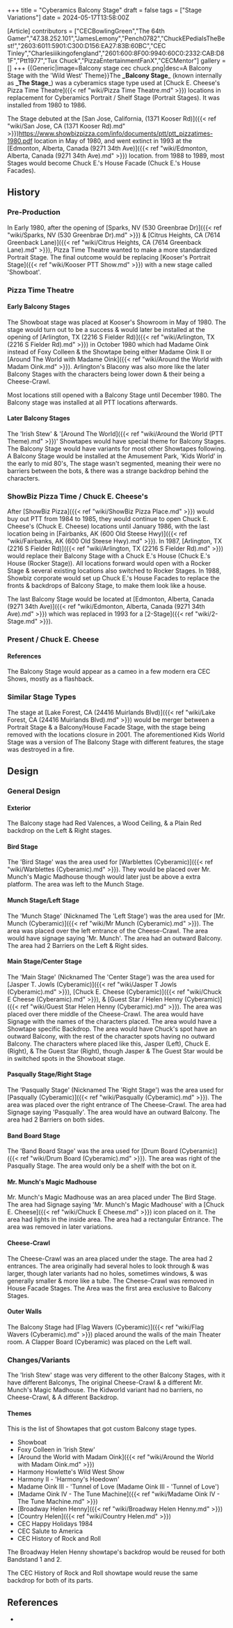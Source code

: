 +++
title = "Cyberamics Balcony Stage"
draft = false
tags = ["Stage Variations"]
date = 2024-05-17T13:58:00Z

[Article]
contributors = ["CECBowlingGreen","The 64th Gamer","47.38.252.101","JamesLemony","Pench0782","ChuckEPediaIsTheBest!","2603:6011:5901:C300:D156:EA27:83B:60BC","CEC Tinley","Charlesiiikingofengland","2601:600:8F00:9940:60C0:2332:CAB:D81F","Ptt1977","Tux Chuck","PizzaEntertainmentFanX","CECMentor"]
gallery = []
+++
{{Generic|image=Balcony stage cec chuck.png|desc=A Balcony Stage with the 'Wild West' Theme}}The **_Balcony Stage**_ (known internally as **_The Stage**_) was a cyberamics stage type used at [Chuck E. Cheese's Pizza Time Theatre]({{< ref "wiki/Pizza Time Theatre.md" >}}) locations in replacement for Cyberamics Portrait / Shelf Stage (Portrait Stages). It was installed from 1980 to 1986.

The Stage debuted at the [San Jose, California, (1371 Kooser Rd)]({{< ref "wiki/San Jose, CA (1371 Kooser Rd).md" >}})<ref>https://www.showbizpizza.com/info/documents/ptt/ptt_pizzatimes-1980.pdf</ref> location in May of 1980, and went extinct in 1993 at the [Edmonton, Alberta, Canada (9271 34th Ave)]({{< ref "wiki/Edmonton, Alberta, Canada (9271 34th Ave).md" >}}) location. from 1988 to 1989, most Stages would become Chuck E.'s House Facade (Chuck E.'s House Facades).

## History ##

### Pre-Production ###
In Early 1980, after the opening of [Sparks, NV (530 Greenbrae Dr)]({{< ref "wiki/Sparks, NV (530 Greenbrae Dr).md" >}}) & [Citrus Heights, CA (7614 Greenback Lane)]({{< ref "wiki/Citrus Heights, CA (7614 Greenback Lane).md" >}}), Pizza Time Theatre wanted to make a more standardized Portrait Stage. The final outcome would be replacing [Kooser's Portrait Stage]({{< ref "wiki/Kooser PTT Show.md" >}}) with a new stage called 'Showboat'.

### Pizza Time Theatre ###

#### Early Balcony Stages ####
The Showboat stage was placed at Kooser's Showroom in May of 1980. The stage would turn out to be a success & would later be installed at the opening of [Arlington, TX (2216 S Fielder Rd)]({{< ref "wiki/Arlington, TX (2216 S Fielder Rd).md" >}}) in October 1980 which had Madame Oink instead of Foxy Colleen & the Showtape being either Madame Oink II or [Around The World with Madame Oink]({{< ref "wiki/Around the World with Madam Oink.md" >}}). Arlington's Blacony was also more like the later Balcony Stages with the characters being lower down & their being a Cheese-Crawl. 

Most locations still opened with a Balcony Stage until December 1980. The Balcony stage was installed at all PTT locations afterwards. 

#### Later Balcony Stages ####
The 'Irish Stew' & '[Around The World]({{< ref "wiki/Around the World (PTT Theme).md" >}})' Showtapes would have special theme for Balcony Stages. The Balcony Stage would have variants for most other Showtapes following. A Balcony Stage would be installed at the Amusement Park, 'Kids World' in the early to mid 80's, The stage wasn't segmented, meaning their were no barriers between the bots, & there was a strange backdrop behind the characters. 

### ShowBiz Pizza Time / Chuck E. Cheese's ###
After [ShowBiz Pizza]({{< ref "wiki/ShowBiz Pizza Place.md" >}}) would buy out PTT from 1984 to 1985, they would continue to open Chuck E. Cheese's (Chuck E. Cheese) locations until January 1986, with the last location being in [Fairbanks, AK (600 Old Steese Hwy)]({{< ref "wiki/Fairbanks, AK (600 Old Steese Hwy).md" >}}). In 1987, [Arlington, TX (2216 S Fielder Rd)]({{< ref "wiki/Arlington, TX (2216 S Fielder Rd).md" >}}) would replace their Balcony Stage with a Chuck E.'s House (Chuck E.'s House (Rocker Stage)). All locations forward would open with a Rocker Stage & several existing locations also switched to Rocker Stages. In 1988, Showbiz corporate would set up Chuck E.'s House Facades to replace the fronts & backdrops of Balcony Stage, to make them look like a house.

The last Balcony Stage would be located at [Edmonton, Alberta, Canada (9271 34th Ave)]({{< ref "wiki/Edmonton, Alberta, Canada (9271 34th Ave).md" >}}) which was replaced in 1993 for a [2-Stage]({{< ref "wiki/2-Stage.md" >}}).

### Present / Chuck E. Cheese ###

#### References ####
The Balcony Stage would appear as a cameo in a few modern era CEC Shows, mostly as a flashback.

### Similar Stage Types ###
The stage at [Lake Forest, CA (24416 Muirlands Blvd)]({{< ref "wiki/Lake Forest, CA (24416 Muirlands Blvd).md" >}}) would be merger between a Portrait Stage & a Balcony/House Facade Stage, with the stage being removed with the locations closure in 2001. The aforementioned Kids World Stage was a version of The Balcony Stage with different features, the stage was destroyed in a fire.

## Design ##

### General Design ###

#### Exterior ####
The Balcony stage had Red Valences, a Wood Ceiling, & a Plain Red backdrop on the Left & Right stages.

#### Bird Stage ####
The 'Bird Stage' was the area used for [Warblettes (Cyberamic)]({{< ref "wiki/Warblettes (Cyberamic).md" >}}). They would be placed over Mr. Munch's Magic Madhouse though would later just be above a extra platform. The area was left to the Munch Stage.

#### Munch Stage/Left Stage ####
The 'Munch Stage' (Nicknamed The 'Left Stage') was the area used for [Mr. Munch (Cyberamic)]({{< ref "wiki/Mr Munch (Cyberamic).md" >}}). The area was placed over the left entrance of the Cheese-Crawl. The area would have signage saying 'Mr. Munch'. The area had an outward Balcony. The area had 2 Barriers on the Left & Right sides.

#### Main Stage/Center Stage ####
The 'Main Stage' (Nicknamed The 'Center Stage') was the area used for [Jasper T. Jowls (Cyberamic)]({{< ref "wiki/Jasper T Jowls (Cyberamic).md" >}}), [Chuck E. Cheese (Cyberamic)]({{< ref "wiki/Chuck E Cheese (Cyberamic).md" >}}), & [Guest Star / Helen Henny (Cyberamic)]({{< ref "wiki/Guest Star  Helen Henny (Cyberamic).md" >}}). The area was placed over there middle of the Cheese-Crawl. The area would have Signage with the names of the characters placed. The area would have a Showtape specific Backdrop. The area would have Chuck's spot have an outward Balcony, with the rest of the character spots having no outward Balcony. The characters where placed like this, Jasper (Left), Chuck E. (Right), & The Guest Star (Right), though Jasper & The Guest Star would be in switched spots in the Showboat stage.

#### Pasqually Stage/Right Stage ####
The 'Pasqually Stage' (Nicknamed The 'Right Stage') was the area used for [Pasqually (Cyberamic)]({{< ref "wiki/Pasqually (Cyberamic).md" >}}). The area was placed over the right entrance of The Cheese-Crawl. The area had Signage saying 'Pasqually'. The area would have an outward Balcony. The area had 2 Barriers on both sides.

#### Band Board Stage ####
The 'Band Board Stage' was the area used for [Drum Board (Cyberamic)]({{< ref "wiki/Drum Board (Cyberamic).md" >}}). The area was right of the Pasqually Stage. The area would only be a shelf with the bot on it.

#### Mr. Munch's Magic Madhouse ####
Mr. Munch's Magic Madhouse was an area placed under The Bird Stage. The area had Signage saying 'Mr. Munch's Magic Madhouse' with a [Chuck E. Cheese]({{< ref "wiki/Chuck E Cheese.md" >}}) icon placed on it. The area had lights in the inside area. The area had a rectangular Entrance. The area was removed in later variations.

#### Cheese-Crawl ####
The Cheese-Crawl was an area placed under the stage. The area had 2 entrances. The area originally had several holes to look through & was larger, though later variants had no holes, sometimes windows, & was generally smaller & more like a tube. The Cheese-Crawl was removed in House Facade Stages. The Area was the first area exclusive to Balcony Stages.

#### Outer Walls ####
The Balcony Stage had [Flag Wavers (Cyberamic)]({{< ref "wiki/Flag Wavers (Cyberamic).md" >}}) placed around the walls of the main Theater room. A Clapper Board (Cyberamic) was placed on the Left wall.

### Changes/Variants ###
The 'Irish Stew' stage was very different to the other Balcony Stages, with it have different Balconys, The original Cheese-Crawl & a different Mr. Munch's Magic Madhouse. The Kidworld variant had no barriers, no Cheese-Crawl, & A different Backdrop.

#### Themes ####
This is the list of Showtapes that got custom Balcony stage types.

* Showboat
* Foxy Colleen in 'Irish Stew'
* [Around the World with Madam Oink]({{< ref "wiki/Around the World with Madam Oink.md" >}})
* Harmony Howlette's Wild West Show 
* Harmony II - 'Harmony's Hoedown'
* Madame Oink III - 'Tunnel of Love (Madame Oink III - 'Tunnel of Love') 
* [Madame Oink IV - The Tune Machine]({{< ref "wiki/Madame Oink IV - The Tune Machine.md" >}})
* [Broadway Helen Henny]({{< ref "wiki/Broadway Helen Henny.md" >}})
* [Country Helen]({{< ref "wiki/Country Helen.md" >}})
* CEC Happy Holidays 1984
* CEC Salute to America
* CEC History of Rock and Roll

The Broadway Helen Henny showtape's backdrop would be reused for both Bandstand 1 and 2. 

The CEC History of Rock and Roll showtape would reuse the same backdrop for both of its parts.




## References ##
*